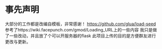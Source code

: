 # 事先声明
大部分的工作都是改编自模板，非常感谢！
https://github.com/glua/load-seed
参考了https://wiki.facepunch.com/gmod/Loading_URL上的一些内容
我只是做了一些改动，并且放了个可以开服务器的flask
此项目上传的目的是方便群友进行更改与更新。
